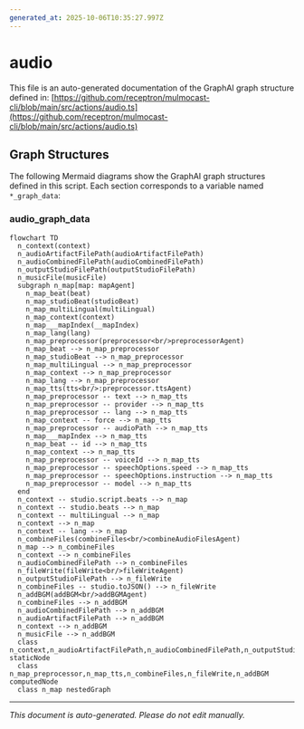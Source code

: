 ```yaml
---
generated_at: 2025-10-06T10:35:27.997Z
---
```


# audio

This file is an auto-generated documentation of the GraphAI graph structure defined in: 
[https://github.com/receptron/mulmocast-cli/blob/main/src/actions/audio.ts](https://github.com/receptron/mulmocast-cli/blob/main/src/actions/audio.ts)

## Graph Structures

The following Mermaid diagrams show the GraphAI graph structures defined in this script. Each section corresponds to a variable named `*_graph_data`:

### audio_graph_data

```mermaid
flowchart TD
  n_context(context)
  n_audioArtifactFilePath(audioArtifactFilePath)
  n_audioCombinedFilePath(audioCombinedFilePath)
  n_outputStudioFilePath(outputStudioFilePath)
  n_musicFile(musicFile)
  subgraph n_map[map: mapAgent]
    n_map_beat(beat)
    n_map_studioBeat(studioBeat)
    n_map_multiLingual(multiLingual)
    n_map_context(context)
    n_map___mapIndex(__mapIndex)
    n_map_lang(lang)
    n_map_preprocessor(preprocessor<br/>preprocessorAgent)
    n_map_beat --> n_map_preprocessor
    n_map_studioBeat --> n_map_preprocessor
    n_map_multiLingual --> n_map_preprocessor
    n_map_context --> n_map_preprocessor
    n_map_lang --> n_map_preprocessor
    n_map_tts(tts<br/>:preprocessor.ttsAgent)
    n_map_preprocessor -- text --> n_map_tts
    n_map_preprocessor -- provider --> n_map_tts
    n_map_preprocessor -- lang --> n_map_tts
    n_map_context -- force --> n_map_tts
    n_map_preprocessor -- audioPath --> n_map_tts
    n_map___mapIndex --> n_map_tts
    n_map_beat -- id --> n_map_tts
    n_map_context --> n_map_tts
    n_map_preprocessor -- voiceId --> n_map_tts
    n_map_preprocessor -- speechOptions.speed --> n_map_tts
    n_map_preprocessor -- speechOptions.instruction --> n_map_tts
    n_map_preprocessor -- model --> n_map_tts
  end
  n_context -- studio.script.beats --> n_map
  n_context -- studio.beats --> n_map
  n_context -- multiLingual --> n_map
  n_context --> n_map
  n_context -- lang --> n_map
  n_combineFiles(combineFiles<br/>combineAudioFilesAgent)
  n_map --> n_combineFiles
  n_context --> n_combineFiles
  n_audioCombinedFilePath --> n_combineFiles
  n_fileWrite(fileWrite<br/>fileWriteAgent)
  n_outputStudioFilePath --> n_fileWrite
  n_combineFiles -- studio.toJSON() --> n_fileWrite
  n_addBGM(addBGM<br/>addBGMAgent)
  n_combineFiles --> n_addBGM
  n_audioCombinedFilePath --> n_addBGM
  n_audioArtifactFilePath --> n_addBGM
  n_context --> n_addBGM
  n_musicFile --> n_addBGM
  class n_context,n_audioArtifactFilePath,n_audioCombinedFilePath,n_outputStudioFilePath,n_musicFile,n_map_beat,n_map_studioBeat,n_map_multiLingual,n_map_context,n_map___mapIndex,n_map_lang staticNode
  class n_map_preprocessor,n_map_tts,n_combineFiles,n_fileWrite,n_addBGM computedNode
  class n_map nestedGraph
```

---

*This document is auto-generated. Please do not edit manually.*
